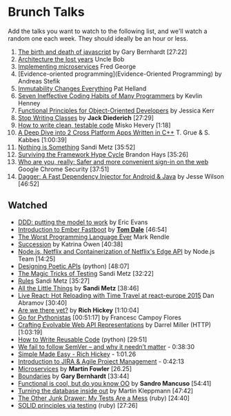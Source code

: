 # Brunch Talks

Add the talks you want to watch to the following list, and we'll watch a random one each week. They should ideally be an hour or less. 

1. [The birth and death of javascript](https://www.destroyallsoftware.com/talks/the-birth-and-death-of-javascript) by Gary Bernhardt [27:22]
2. [Architecture the lost years](http://www.confreaks.com/videos/759-rubymidwest2011-keynote-architecture-the-lost-years) Uncle Bob
4. [Implementing microservices](https://vimeo.com/79866979) Fred George
5. [Evidence-oriented programming](Evidence-Oriented Programming) by Andreas Stefik
6. [Immutability Changes Everything](https://vimeo.com/52831373) Pat Helland
7. [Seven Ineffective Coding Habits of Many Programmers](https://vimeo.com/97329157) by Kevlin Henney 
8. [Functional Principles for Object-Oriented Developers](https://www.youtube.com/watch?v=pMGY9ViIGNU) by Jessica Kerr
9. [Stop Writing Classes](http://pyvideo.org/video/880/stop-writing-classes) by **Jack Diederich** [27:29]
11. [How to write clean, testable code](http://youtu.be/XcT4yYu_TTs) Misko Hevery [1:18]
12. [A Deep Dive into 2 Cross Platform Apps Written in C++](https://www.youtube.com/watch?v=5AZMEm3rZ2Y) T. Grue & S. Kabbes [1:00:39]
13. [Nothing is Something](https://www.youtube.com/watch?v=OMPfEXIlTVE) Sandi Metz [35:52]
14. [Surviving the Framework Hype Cycle](https://www.youtube.com/watch?v=9zc4DSTRGeM) Brandon Hays [35:26]
15. [Who are you, really: Safer and more convenient sign-in on the web](https://www.youtube.com/watch?v=MnvUlGFb3GQ) Google Chrome Security [37:51]
16. [Dagger: A Fast Dependency Injector for Android & Java](https://www.infoq.com/presentations/Dagger) by Jesse Wilson [46:52]

## Watched

* [DDD: putting the model to work](https://www.infoq.com/presentations/model-to-work-evans) by Eric Evans
* [Introduction to Ember Fastboot](https://vimeo.com/157688134) by [**Tom Dale**](https://twitter.com/tomdale) [46:54]
* [The Worst Programming Language Ever](https://www.infoq.com/presentations/worst-programming-language) Mark Rendle
* [Succession](https://youtu.be/59YClXmkCVM) by Katrina Owen [40:38]
* [Node.js, Netflix and Containerization of Netflix's Edge API](https://www.youtube.com/watch?v=oP7R20IYcs8&feature=youtu.be) by Node.js Team [14:25]
* [Designing Poetic APIs](https://www.youtube.com/watch?v=JQYnFyG7A8c) (python) [48:07]
* [The Magic Tricks of Testing](https://www.youtube.com/watch?v=URSWYvyc42M) Sandi Metz [32:22]
* [Rules](https://www.youtube.com/watch?v=npOGOmkxuio) Sandi Metz [35:27]
* [All the Little Things](https://youtu.be/8bZh5LMaSmE) by **Sandi Metz** [38:46]
* [Live React: Hot Reloading with Time Travel at react-europe 2015](https://www.youtube.com/watch?v=xsSnOQynTHs) Dan Abramov [30:40]
* [Are we there yet?](http://www.infoq.com/presentations/Are-We-There-Yet-Rich-Hickey) by **Rich Hickey** [1:10:04]
* [Go for Pythonistas](https://www.youtube.com/watch?v=elu0VpLzJL8) [00:51:17] by Francesc Campoy Flores
* [Crafting Evolvable Web API Representations](https://vimeo.com/131643022) by Darrel Miller (HTTP) [1:03:19]
* [How to Write Reusable Code](https://www.youtube.com/watch?v=r9cnHO15YgU) (python) [29:51]
* [We fail to follow SemVer – and why it needn’t matter](https://www.youtube.com/watch?v=tc2UgG5L7WM) - 0:38:30
* [Simple Made Easy - Rich Hickey](http://www.infoq.com/presentations/Simple-Made-Easy) - 1:01.26
* [Introduction to JIRA & Agile Project Management](https://www.youtube.com/watch?v=NrHpXvDXVrw) - 0:42:13
* [Microservices](https://www.youtube.com/watch?v=wgdBVIX9ifA) by **Martin Fowler** [26.25]
* [Boundaries](https://www.destroyallsoftware.com/talks/boundaries) by **Gary Bernhardt** [33:44]
* [Functional is cool, but do you know OO](http://www.parleys.com/play/51aa0172e4b01033a7e4b67a/) by **Sandro Mancuso** [54:41]
* [Turning the database inside out](https://www.youtube.com/watch?v=fU9hR3kiOK0) by Martin Kleppmann [47:42]
* [The Other Junk Drawer: My Tests Are a Mess](http://www.confreaks.tv/videos/mwrc2014-the-other-junk-drawer-my-tests-are-a-mess) (ruby) [24:40]
* [SOLID principles via testing](http://www.confreaks.tv/videos/larubyconf2014-solid-principles-through-tests) (ruby) [27:26]
